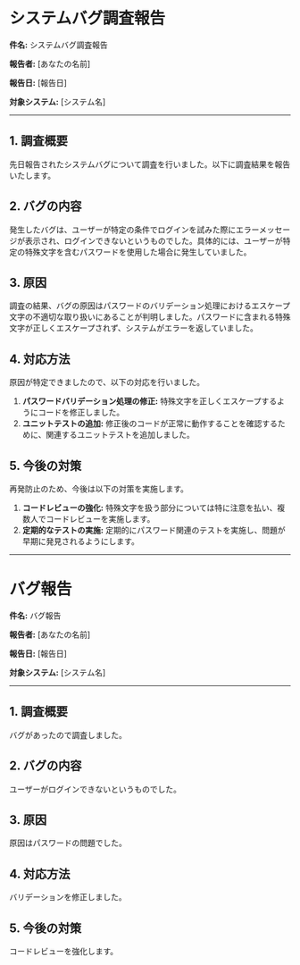 # システムバグ調査報告

**件名:** システムバグ調査報告

**報告者:** [あなたの名前]

**報告日:** [報告日]

**対象システム:** [システム名]

---

## 1. 調査概要

先日報告されたシステムバグについて調査を行いました。以下に調査結果を報告いたします。

## 2. バグの内容

発生したバグは、ユーザーが特定の条件でログインを試みた際にエラーメッセージが表示され、ログインできないというものでした。具体的には、ユーザーが特定の特殊文字を含むパスワードを使用した場合に発生していました。

## 3. 原因

調査の結果、バグの原因はパスワードのバリデーション処理におけるエスケープ文字の不適切な取り扱いにあることが判明しました。パスワードに含まれる特殊文字が正しくエスケープされず、システムがエラーを返していました。

## 4. 対応方法

原因が特定できましたので、以下の対応を行いました。

1. **パスワードバリデーション処理の修正:** 特殊文字を正しくエスケープするようにコードを修正しました。
2. **ユニットテストの追加:** 修正後のコードが正常に動作することを確認するために、関連するユニットテストを追加しました。

## 5. 今後の対策

再発防止のため、今後は以下の対策を実施します。

1. **コードレビューの強化:** 特殊文字を扱う部分については特に注意を払い、複数人でコードレビューを実施します。
2. **定期的なテストの実施:** 定期的にパスワード関連のテストを実施し、問題が早期に発見されるようにします。

---

# バグ報告

**件名:** バグ報告

**報告者:** [あなたの名前]

**報告日:** [報告日]

**対象システム:** [システム名]

---

## 1. 調査概要

バグがあったので調査しました。

## 2. バグの内容

ユーザーがログインできないというものでした。

## 3. 原因

原因はパスワードの問題でした。

## 4. 対応方法

バリデーションを修正しました。

## 5. 今後の対策

コードレビューを強化します。
